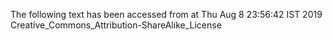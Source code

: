 The following text has been accessed from at Thu Aug 8 23:56:42 IST 2019
Creative_Commons_Attribution-ShareAlike_License
